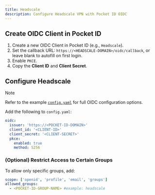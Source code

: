 ```yaml
---
title: Headscale
description: Configure Headscale VPN with Pocket ID OIDC
---
```


## Create OIDC Client in Pocket ID

1. Create a new OIDC Client in Pocket ID (e.g., `Headscale`).
2. Set the callback URL: `https://<HEADSCALE-DOMAIN>/oidc/callback`, or leave blank to autofill on first login.
3. Enable `PKCE`.
4. Copy the **Client ID** and **Client Secret**.

## Configure Headscale

> [!NOTE]
> Refer to the example [`config.yaml`](https://github.com/juanfont/headscale/blob/main/config-example.yaml) for full OIDC configuration options.

Add the following to `config.yaml`:

```yaml
oidc:
  issuer: 'https://<POCKET-ID-DOMAIN>'
  client_id: '<CLIENT-ID>'
  client_secret: '<CLIENT-SECRET>'
  pkce:
    enabled: true
    method: S256
```

### (Optional) Restrict Access to Certain Groups

To allow only specific groups, add:

```yaml
scope: ['openid', 'profile', 'email', 'groups']
allowed_groups:
  - <POCKET-ID-GROUP-NAME> #example: headscale
```
